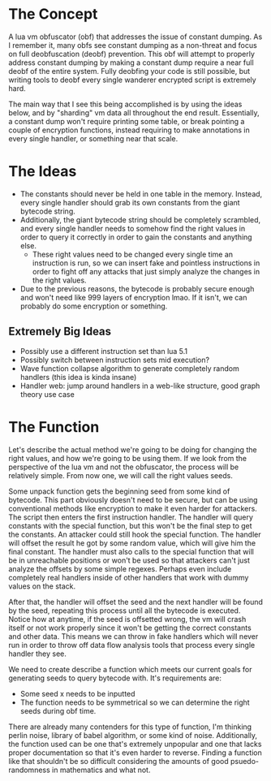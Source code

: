 # The Concept
A lua vm obfuscator (obf) that addresses the issue of constant dumping. As I remember it, many obfs see constant dumping as a non-threat and focus on full deobfuscation (deobf) prevention. This obf will attempt to properly address constant dumping by making a constant dump require a near full deobf of the entire system. Fully deobfing your code is still possible, but writing tools to deobf every single wanderer encrypted script is extremely hard.

The main way that I see this being accomplished is by using the ideas below, and by "sharding" vm data all throughout the end result. Essentially, a constant dump won't require printing some table, or break pointing a couple of encryption functions, instead requiring to make annotations in every single handler, or something near that scale.

# The Ideas
 - The constants should never be held in one table in the memory. Instead, every single handler should grab its own constants from the giant bytecode string.
 - Additionally, the giant bytecode string should be completely scrambled, and every single handler needs to somehow find the right values in order to query it correctly in order to gain the constants and anything else.
    - These right values need to be changed every single time an instruction is run, so we can insert fake and pointless instructions in order to fight off any attacks that just simply analyze the changes in the right values.
  - Due to the previous reasons, the bytecode is probably secure enough and won't need like 999 layers of encryption lmao. If it isn't, we can probably do some encryption or something. 

## Extremely Big Ideas
 - Possibly use a different instruction set than lua 5.1
 - Possibly switch between instruction sets mid execution?
 - Wave function collapse algorithm to generate completely random handlers (this idea is kinda insane)
 - Handler web: jump around handlers in a web-like structure, good graph theory use case

# The Function
Let's describe the actual method we're going to be doing for changing the right values, and how we're going to be using them. If we look from the perspective of the lua vm and not the obfuscator, the process will be relatively simple. From now one, we will call the right values seeds. 

Some unpack function gets the beginning seed from some kind of bytecode. This part obviously doesn't need to be secure, but can be using conventional methods like encryption to make it even harder for attackers. The script then enters the first instruction handler. The handler will query constants with the special function, but this won't be the final step to get the constants. An attacker could still hook the special function. The handler will offset the result he got by some random value, which will give him the final constant. The handler must also calls to the special function that will be in unreachable positions or won't be used so that attackers can't just analyze the offsets by some simple regexes. Perhaps even include completely real handlers inside of other handlers that work with dummy values on the stack.

After that, the handler will offset the seed and the next handler will be found by the seed, repeating this process until all the bytecode is executed. Notice how at anytime, if the seed is offsetted wrong, the vm will crash itself or not work properly since it won't be getting the correct constants and other data. This means we can throw in fake handlers which will never run in order to throw off data flow analysis tools that process every single handler they see.

We need to create describe a function which meets our current goals for generating seeds to query bytecode with. It's requirements are:
 - Some seed x needs to be inputted
 - The function needs to be symmetrical so we can determine the right seeds during obf time.

There are already many contenders for this type of function, I'm thinking perlin noise, library of babel algorithm, or some kind of noise. Additionally, the function used can be one that's extremely unpopular and one that lacks proper documentation so that it's even harder to reverse. Finding a function like that shouldn't be so difficult considering the amounts of good psuedo-randomness in mathematics and what not.
